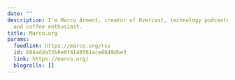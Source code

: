 ```yaml
---
date: ""
description: I’m Marco Arment, creator of Overcast, technology podcaster and writer,
  and coffee enthusiast.
title: Marco.org
params:
  feedlink: https://marco.org/rss
  id: 684adda72b8e0f4140f61ace8649dbe3
  link: https://marco.org/
  blogrolls: []
---
```

